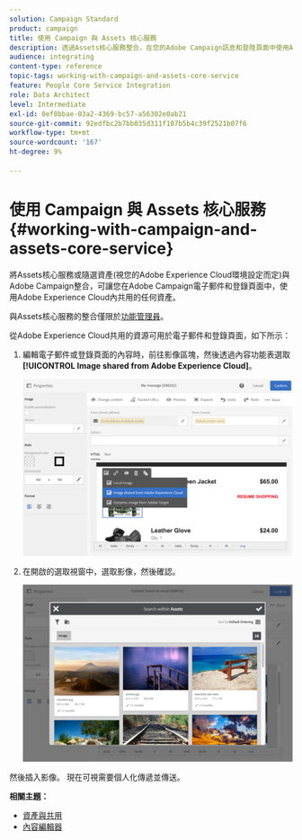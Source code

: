 ```yaml
---
solution: Campaign Standard
product: campaign
title: 使用 Campaign 與 Assets 核心服務
description: 透過Assets核心服務整合，在您的Adobe Campaign訊息和登陸頁面中使用Adobe Experience Cloud內共用的任何資源。
audience: integrating
content-type: reference
topic-tags: working-with-campaign-and-assets-core-service
feature: People Core Service Integration
role: Data Architect
level: Intermediate
exl-id: 0ef8bbae-03a2-4369-bc57-a56302e0ab21
source-git-commit: 92edfbc2b7bb035d311f107b5b4c39f2521b07f6
workflow-type: tm+mt
source-wordcount: '167'
ht-degree: 9%

---
```


# 使用 Campaign 與 Assets 核心服務{#working-with-campaign-and-assets-core-service}

將Assets核心服務或隨選資產(視您的Adobe Experience Cloud環境設定而定)與Adobe Campaign整合，可讓您在Adobe Campaign電子郵件和登錄頁面中，使用Adobe Experience Cloud內共用的任何資產。

與Assets核心服務的整合僅限於[功能管理員](../../administration/using/users-management.md#functional-administrators)。

從Adobe Experience Cloud共用的資源可用於電子郵件和登錄頁面，如下所示：

1. 編輯電子郵件或登錄頁面的內容時，前往影像區塊，然後透過內容功能表選取&#x200B;**[!UICONTROL Image shared from Adobe Experience Cloud]**。

   ![](assets/dam_insert_image_dce.png)

1. 在開啟的選取視窗中，選取影像，然後確認。

   ![](assets/dam_shared_image_selection.png)

然後插入影像。 現在可視需要個人化傳遞並傳送。

**相關主題：**

* [資產與共用](https://experienceleague.adobe.com/docs/core-services/interface/assets/experience-cloud-assets.html)
* [內容編輯器](../../designing/using/personalization.md#example-email-personalization)
